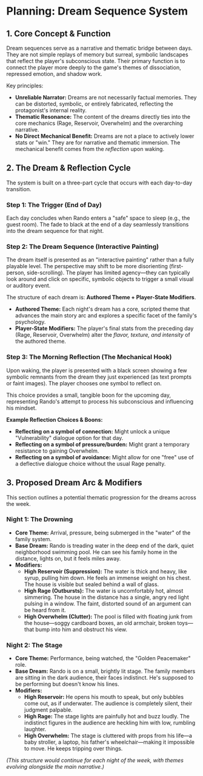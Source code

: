 # Planning: Dream Sequence System

## 1. Core Concept & Function

Dream sequences serve as a narrative and thematic bridge between days. They are not simple replays of memory but surreal, symbolic landscapes that reflect the player's subconscious state. Their primary function is to connect the player more deeply to the game's themes of dissociation, repressed emotion, and shadow work.

Key principles:
- **Unreliable Narrator:** Dreams are not necessarily factual memories. They can be distorted, symbolic, or entirely fabricated, reflecting the protagonist's internal reality.
- **Thematic Resonance:** The content of the dreams directly ties into the core mechanics (Rage, Reservoir, Overwhelm) and the overarching narrative.
- **No Direct Mechanical Benefit:** Dreams are not a place to actively lower stats or "win." They are for narrative and thematic immersion. The mechanical benefit comes from the *reflection* upon waking.

## 2. The Dream & Reflection Cycle

The system is built on a three-part cycle that occurs with each day-to-day transition.

### Step 1: The Trigger (End of Day)
Each day concludes when Rando enters a "safe" space to sleep (e.g., the guest room). The fade to black at the end of a day seamlessly transitions into the dream sequence for that night.

### Step 2: The Dream Sequence (Interactive Painting)
The dream itself is presented as an "interactive painting" rather than a fully playable level. The perspective may shift to be more disorienting (first-person, side-scrolling). The player has limited agency—they can typically look around and click on specific, symbolic objects to trigger a small visual or auditory event.

The structure of each dream is: **Authored Theme + Player-State Modifiers**.

- **Authored Theme:** Each night's dream has a core, scripted theme that advances the main story arc and explores a specific facet of the family's psychology.
- **Player-State Modifiers:** The player's final stats from the preceding day (Rage, Reservoir, Overwhelm) alter the *flavor, texture, and intensity* of the authored theme.

### Step 3: The Morning Reflection (The Mechanical Hook)
Upon waking, the player is presented with a black screen showing a few symbolic remnants from the dream they just experienced (as text prompts or faint images). The player chooses one symbol to reflect on.

This choice provides a small, tangible boon for the upcoming day, representing Rando's attempt to process his subconscious and influencing his mindset.

**Example Reflection Choices & Boons:**
- **Reflecting on a symbol of connection:** Might unlock a unique "Vulnerability" dialogue option for that day.
- **Reflecting on a symbol of pressure/burden:** Might grant a temporary resistance to gaining Overwhelm.
- **Reflecting on a symbol of avoidance:** Might allow for one "free" use of a deflective dialogue choice without the usual Rage penalty.

## 3. Proposed Dream Arc & Modifiers

This section outlines a potential thematic progression for the dreams across the week.

### Night 1: The Drowning
- **Core Theme:** Arrival, pressure, being submerged in the "water" of the family system.
- **Base Dream:** Rando is treading water in the deep end of the dark, quiet neighborhood swimming pool. He can see his family home in the distance, lights on, but it feels miles away.
- **Modifiers:**
    - **High Reservoir (Suppression):** The water is thick and heavy, like syrup, pulling him down. He feels an immense weight on his chest. The house is visible but sealed behind a wall of glass.
    - **High Rage (Outbursts):** The water is uncomfortably hot, almost simmering. The house in the distance has a single, angry red light pulsing in a window. The faint, distorted sound of an argument can be heard from it.
    - **High Overwhelm (Clutter):** The pool is filled with floating junk from the house—soggy cardboard boxes, an old armchair, broken toys—that bump into him and obstruct his view.

### Night 2: The Stage
- **Core Theme:** Performance, being watched, the "Golden Peacemaker" role.
- **Base Dream:** Rando is on a small, brightly lit stage. The family members are sitting in the dark audience, their faces indistinct. He's supposed to be performing but doesn't know his lines.
- **Modifiers:**
    - **High Reservoir:** He opens his mouth to speak, but only bubbles come out, as if underwater. The audience is completely silent, their judgment palpable.
    - **High Rage:** The stage lights are painfully hot and buzz loudly. The indistinct figures in the audience are heckling him with low, rumbling laughter.
    - **High Overwhelm:** The stage is cluttered with props from his life—a baby stroller, a laptop, his father's wheelchair—making it impossible to move. He keeps tripping over things.

*(This structure would continue for each night of the week, with themes evolving alongside the main narrative.)*

